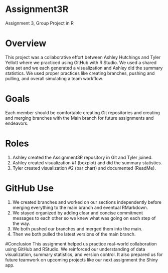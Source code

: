 # Assignment3R
Assignment 3, Group Project in R

# Overview
This project was a collaborative effort between Ashley Hutchings and Tyler 
Yellott where we practiced using GitHub with R Studio. We used a shared data set 
and we each generated a visualization and Ashley did the summary statistics. We
used proper practices like creating branches, pushing and pulling, and overall 
simulating a team workflow.

# Goals
Each member should be comfortable creating Git repositories and creating and 
merging branches with the Main branch for future assignments and endeavors. 

# Roles 
1. Ashley created the Assignment3R repository in Git and Tyler joined.
2. Ashley created visualization #1 (boxplot) and did the summary statistics.
3. Tyler created visualization #2 (bar chart) and documented (ReadMe).

# GitHub Use
1. We created branches and worked on our sections independently before merging 
everything to the main branch and eventual RMarkdown.
2. We stayed organized by adding clear and concise commitment messages to each 
other so we knew what was going on each step of the way.
3. We both pushed our branches and merged them into the main.
4. Then we both pulled the latest versions of the main branch.

#Conclusion
This assignment helped us practice real-world collaboration using GitHub and 
RStudio. We reinforced our understanding of data visualization, summary 
statistics, and version control. It also prepared us for future teamwork on 
upcoming projects like our next assignment the Shiny app.
